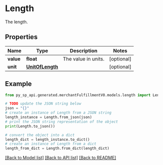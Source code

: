 # Length

The length.

## Properties

Name | Type | Description | Notes
------------ | ------------- | ------------- | -------------
**value** | **float** | The value in units. | [optional] 
**unit** | [**UnitOfLength**](UnitOfLength.md) |  | [optional] 

## Example

```python
from py_sp_api.generated.merchantFulfillmentV0.models.length import Length

# TODO update the JSON string below
json = "{}"
# create an instance of Length from a JSON string
length_instance = Length.from_json(json)
# print the JSON string representation of the object
print(Length.to_json())

# convert the object into a dict
length_dict = length_instance.to_dict()
# create an instance of Length from a dict
length_from_dict = Length.from_dict(length_dict)
```
[[Back to Model list]](../README.md#documentation-for-models) [[Back to API list]](../README.md#documentation-for-api-endpoints) [[Back to README]](../README.md)


